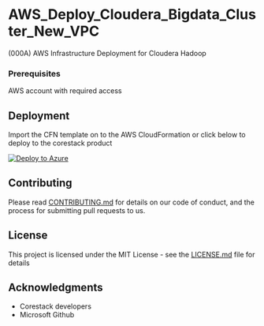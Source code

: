 
# AWS_Deploy_Cloudera_Bigdata_Cluster_New_VPC

(000A) AWS Infrastructure Deployment for Cloudera Hadoop

### Prerequisites

AWS account with required access

## Deployment

Import the CFN template on to the AWS CloudFormation or click below to deploy to the corestack product 

[![Deploy to Azure](https://docs.corestack.io/wp-content/uploads/2019/09/deploy-to-corestack.svg)](http://qa.corestack.io/heatstack/templates?repositories=github&external_redirect=true&name=AWS_Deploy_Cloudera_Bigdata_Cluster_New_VPC&url=https://raw.githubusercontent.com/corestacklabs/Templates/qa/cfn/AWS_Deploy_Cloudera_Bigdata_Cluster_New_VPC/AWS_Deploy_Cloudera_Bigdata_Cluster_New_VPC_content.json&engine=cfn&type[0]=Cloud&classification[0]=Provisioning&services[0]=AWS&scope=tenant#/private)

## Contributing

Please read [CONTRIBUTING.md](https://gist.github.com/karthick-kk/30e4fd3f279492b4f040d5cd569d21d0) for details on our code of conduct, and the process for submitting pull requests to us.

## License

This project is licensed under the MIT License - see the [LICENSE.md](LICENSE.md) file for details

## Acknowledgments

* Corestack developers
* Microsoft Github

